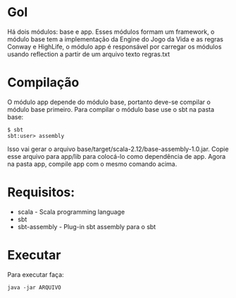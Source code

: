 # Gol
Há dois módulos: base e app. Esses módulos formam um framework, o módulo base tem a implementação da Engine do Jogo da Vida e as regras Conway e HighLife, o módulo app é responsável por carregar os módulos usando reflection a partir de um arquivo texto regras.txt
# Compilação
O módulo app depende do módulo base, portanto deve-se compilar o módulo base primeiro. Para compilar o módulo base use o sbt na pasta base:
```
$ sbt
sbt:user> assembly
```
Isso vai gerar o arquivo base/target/scala-2.12/base-assembly-1.0.jar. Copie esse arquivo para app/lib para colocá-lo como dependência de app. Agora na pasta app, compile app com o mesmo comando acima.
# Requisitos:
  * scala - Scala programming language
  * sbt
  * sbt-assembly - Plug-in sbt assembly para o sbt
# Executar
Para executar faça:
```
java -jar ARQUIVO 
```

